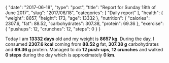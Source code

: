 {
    "date": "2017-06-18",
    "type": "post",
    "title": "Report for Sunday 18th of June 2017",
    "slug": "2017\/06\/18",
    "categories": [
        "Daily report"
    ],
    "health": {
        "weight": 8657,
        "height": 173,
        "age": 13332
    },
    "nutrition": {
        "calories": 2307.6,
        "fat": 88.52,
        "carbohydrates": 307.38,
        "protein": 69.36
    },
    "exercise": {
        "pushups": 12,
        "crunches": 12,
        "steps": 0
    }
}

Today I am <strong>13332 days</strong> old and my weight is <strong>8657 kg</strong>. During the day, I consumed <strong>2307.6 kcal</strong> coming from <strong>88.52 g</strong> fat, <strong>307.38 g</strong> carbohydrates and <strong>69.36 g</strong> protein. Managed to do <strong>12 push-ups</strong>, <strong>12 crunches</strong> and walked <strong>0 steps</strong> during the day which is approximately <strong>0 km</strong>.